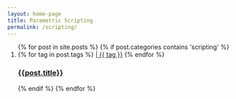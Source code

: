 ```yaml
---
layout: home-page
title: Parametric Scripting
permalink: /scripting/
---
```


<ol class="post-card-box clearfix">
  {% for post in site.posts %}
  {% if post.categories contains 'scripting' %}
  <li>
    <div class="post-card">
      <a href="{{post.url | prepend: site.baseurl}}" class="post-card-image" style="background-image: url( {{ "/assets/img/" | prepend: site.baseurl | append : post.img}} )">
      </a>
      <div class="post-card-body">
        {% for tag in post.tags %}
        <a href="{{site.baseurl}}/tags#{{tag}}" class="tag">|&#32;{{ tag }}</a>
        {% endfor %}
        <a href="{{post.url | prepend: site.baseurl}}" class="post-card-link"><h3 class="post-card-title">{{post.title}}</h3></a>
      </div>
    </div>
  </li>
  {% endif %}
  {% endfor %}
</ol>
